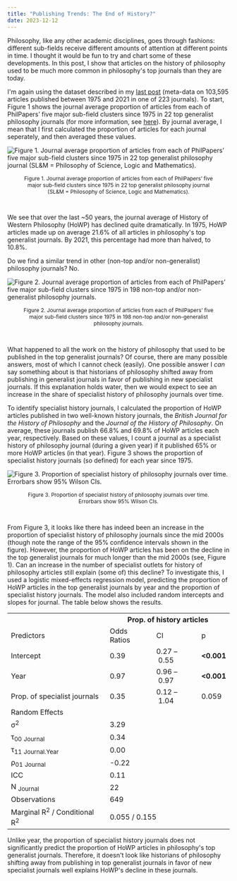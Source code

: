 ```yaml
---
title: "Publishing Trends: The End of History?"
date: 2023-12-12
---
```


Philosophy, like any other academic disciplines, goes through fashions: different sub-fields receive different amounts of attention at different points in time. I thought it would be fun to try and chart some of these developments. In this post, I show that articles on the history of philosophy used to be much more common in philosophy's top journals than they are today.

I'm again using the dataset described in my [last post](https://prehren.github.io/something-of-crunch/2023/12/11/generalist-journals.html) (meta-data on 103,595 articles published between 1975 and 2021 in one of 223 journals). To start, Figure 1 shows the journal average proportion of articles from each of PhilPapers’ five major sub-field clusters since 1975 in 22 top generalist philosophy journals (for more information, see [here](https://prehren.github.io/something-of-crunch/2023/12/11/generalist-journals.html)). By journal average, I mean that I first calculated the proportion of articles for each journal seperately, and then averaged these values.

![Figure 1. Journal average proportion of articles from each of PhilPapers’ five major sub-field clusters since 1975 in 22 top generalist philosophy journal (SL&M = Philosophy of Science, Logic and Mathematics).]({{site.url}}/something-of-crunch/assets/images/2023-12-12/fig1.png)
<p style="text-align:center; font-size: 0.85em; padding-right: 30px; padding-left: 30px;">Figure 1. Journal average proportion of articles from each of PhilPapers’ five major sub-field clusters since 1975 in 22 top generalist philosophy journal (SL&M = Philosophy of Science, Logic and Mathematics).</p>
<br>

We see that over the last ~50 years, the journal average of History of Western Philosophy (HoWP) has declined quite dramatically. In 1975, HoWP articles made up on average 21.6% of all articles in philosophy's top generalist journals. By 2021, this percentage had more than halved, to 10.8%.

Do we find a similar trend in other (non-top and/or non-generalist) philosophy journals? No.

![Figure 2. Journal average proportion of articles from each of PhilPapers’ five major sub-field clusters since 1975 in 198 non-top and/or non-generalist philosophy journals.]({{site.url}}/something-of-crunch/assets/images/2023-12-12/fig2.png)
<p style="text-align:center; font-size: 0.85em; padding-right: 30px; padding-left: 30px;">Figure 2. Journal average proportion of articles from each of PhilPapers’ five major sub-field clusters since 1975 in 198 non-top and/or non-generalist philosophy journals.</p>
<br>

What happened to all the work on the history of philosophy that used to be published in the top generalist journals? Of course, there are many possible answers, most of which I cannot check (easily). One possible answer I _can_ say something about is that historians of philosophy shifted away from publishing in generalist journals in favor of publishing in new specialist journals. If this explanation holds water, then we would expect to see an increase in the share of specialist history of philosophy journals over time.

To identify specialist history journals, I calculated the proportion of HoWP articles published in two well-known history journals, the _British Journal for the History of Philosophy_ and the _Journal of the History of Philosophy_. On average, these journals publish 66.8% and 69.8% of HoWP articles each year, respectively. Based on these values, I count a journal as a specialist history of philosophy journal (during a given year) if it published 65% or more HoWP articles (in that year). Figure 3 shows the proportion of specialist history journals (so defined) for each year since 1975.

![Figure 3. Proportion of specialist history of philosophy journals over time. Errorbars show 95% Wilson CIs.]({{site.url}}/something-of-crunch/assets/images/2023-12-12/fig3.png)
<p style="text-align:center; font-size: 0.85em; padding-right: 30px; padding-left: 30px;">Figure 3. Proportion of specialist history of philosophy journals over time. Errorbars show 95% Wilson CIs.</p>
<br>

From Figure 3, it looks like there has indeed been an increase in the proportion of specialist history of philosophy journals since the mid 2000s (though note the range of the 95% confidence intervals shown in the figure). However, the proportion of HoWP articles has been on the decline in the top generalist journals for much longer than the mid 2000s (see, Figure 1). Can an increase in the number of specialist outlets for history of philosophy articles still explain (some of) this decline? To investigate this, I used a logistic mixed-effects regression model, predicting the proportion of HoWP articles in the top generalist journals by year and the proportion of specialist history journals. The model also included random intercepts and slopes for journal. The table below shows the results.

<table style="border-collapse: collapse; width: auto; table-layout:auto; margin-left:auto;margin-right:auto;">
  <tr>
    <th class="thead firsttablecol">&nbsp;</th>
    <th colspan="3" class="thead">Prop. of history articles</th>
  </tr>
  <tr>
    <td class="depvarhead firsttablecol">Predictors</td>
    <td class="depvarhead">Odds Ratios</td>
    <td class="depvarhead">CI</td>
    <td class="depvarhead">p</td>
  </tr>
  <tr>
    <td class="tdata firsttablecol">Intercept</td>
    <td class="tdata centeralign">0.39</td>
    <td class="tdata centeralign">0.27&nbsp;&ndash;&nbsp;0.55</td>
    <td class="tdata centeralign col4"><strong>&lt;0.001</strong></td>
  </tr>
  <tr>
    <td class="tdata firsttablecol">Year</td>
    <td class="tdata centeralign">0.97</td>
    <td class="tdata centeralign">0.96&nbsp;&ndash;&nbsp;0.97</td>
    <td class="tdata centeralign col4"><strong>&lt;0.001</strong></td>
  </tr>
  <tr>
    <td class="tdata firsttablecol">Prop. of specialist journals</td>
    <td class="tdata centeralign">0.35</td>
    <td class="tdata centeralign">0.12&nbsp;&ndash;&nbsp;1.04</td>
    <td class="tdata centeralign col4">0.059</td>
  </tr>
  <tr>
    <td colspan="4" class="randomparts">Random Effects</td>
  </tr>
  <tr>
    <td class="tdata leftalign summary">&sigma;<sup>2</sup></td>
    <td class="tdata summary summarydata" colspan="3">3.29</td>
  </tr>
  <tr>
    <td class="tdata leftalign summary">&tau;<sub>00</sub> <sub>Journal</sub></td>
    <td class="tdata summary summarydata" colspan="3">0.34</td>
  <tr>
    <td class="tdata leftalign summary">&tau;<sub>11</sub> <sub>Journal.Year</sub></td>
    <td class="tdata summary summarydata" colspan="3">0.00</td>
  <tr>
    <td class="tdata leftalign summary">&rho;<sub>01</sub> <sub>Journal</sub></td>
    <td class="tdata summary summarydata" colspan="3">-0.22</td>
  <tr>
    <td class="tdata leftalign summary">ICC</td>
    <td class="tdata summary summarydata" colspan="3">0.11</td>
  <tr>
    <td class="tdata leftalign summary">N <sub>Journal</sub></td>
    <td class="tdata summary summarydata" colspan="3">22</td>
  <tr>
    <td class="tdata leftalign summary firstsumrow">Observations</td>
    <td class="tdata summary summarydata firstsumrow" colspan="3">649</td>
  </tr>
  <tr>
    <td class="tdata leftalign summary">Marginal R<sup>2</sup> / Conditional R<sup>2</sup></td>
    <td class="tdata summary summarydata" colspan="3">0.055 / 0.155</td>
  </tr>
</table>

Unlike year, the proportion of specialist history journals does not significantly predict the proportion of HoWP articles in philosophy's top generalist journals. Therefore, it doesn't look like historians of philosophy shifting away from publishing in top generalist journals in favor of new specialist journals well explains HoWP's decline in these journals.
